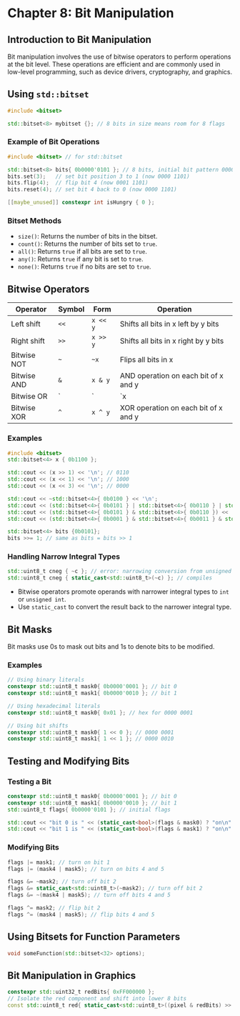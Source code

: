 # Chapter 8: Bit Manipulation

## Introduction to Bit Manipulation

Bit manipulation involves the use of bitwise operators to perform operations at the bit level. These operations are efficient and are commonly used in low-level programming, such as device drivers, cryptography, and graphics.

## Using `std::bitset`

```cpp
#include <bitset>

std::bitset<8> mybitset {}; // 8 bits in size means room for 8 flags
```

### Example of Bit Operations

```cpp
#include <bitset> // for std::bitset

std::bitset<8> bits{ 0b0000'0101 }; // 8 bits, initial bit pattern 0000 0101
bits.set(3);   // set bit position 3 to 1 (now 0000 1101)
bits.flip(4);  // flip bit 4 (now 0001 1101)
bits.reset(4); // set bit 4 back to 0 (now 0000 1101)

[[maybe_unused]] constexpr int isHungry { 0 };
```

### Bitset Methods

- `size()`: Returns the number of bits in the bitset.
- `count()`: Returns the number of bits set to `true`.
- `all()`: Returns `true` if all bits are set to `true`.
- `any()`: Returns `true` if any bit is set to `true`.
- `none()`: Returns `true` if no bits are set to `true`.

## Bitwise Operators

| **Operator** | **Symbol** | **Form** | **Operation** |
|--------------|------------|----------|---------------|
| Left shift   | `<<`       | `x << y` | Shifts all bits in x left by y bits |
| Right shift  | `>>`       | `x >> y` | Shifts all bits in x right by y bits |
| Bitwise NOT  | `~`        | `~x`     | Flips all bits in x |
| Bitwise AND  | `&`        | `x & y`  | AND operation on each bit of x and y |
| Bitwise OR   | `|`        | `x | y`  | OR operation on each bit of x and y |
| Bitwise XOR  | `^`        | `x ^ y`  | XOR operation on each bit of x and y |

### Examples

```cpp
#include <bitset>
std::bitset<4> x { 0b1100 };

std::cout << (x >> 1) << '\n'; // 0110
std::cout << (x << 1) << '\n'; // 1000
std::cout << (x << 3) << '\n'; // 0000

std::cout << ~std::bitset<4>{ 0b0100 } << '\n';
std::cout << (std::bitset<4>{ 0b0101 } | std::bitset<4>{ 0b0110 } | std::bitset<4>{ 0b0001 }) << '\n'; // 0111
std::cout << (std::bitset<4>{ 0b0101 } & std::bitset<4>{ 0b0110 }) << '\n'; // 0100
std::cout << (std::bitset<4>{ 0b0001 } & std::bitset<4>{ 0b0011 } & std::bitset<4>{ 0b0111 }) << '\n'; // 0001

std::bitset<4> bits {0b0101};
bits >>= 1; // same as bits = bits >> 1
```

### Handling Narrow Integral Types

```cpp
std::uint8_t cneg { ~c }; // error: narrowing conversion from unsigned int to std::uint8_t
std::uint8_t cneg { static_cast<std::uint8_t>(~c) }; // compiles
```

- Bitwise operators promote operands with narrower integral types to `int` or `unsigned int`.
- Use `static_cast` to convert the result back to the narrower integral type.

## Bit Masks

Bit masks use 0s to mask out bits and 1s to denote bits to be modified.

### Examples

```cpp
// Using binary literals
constexpr std::uint8_t mask0{ 0b0000'0001 }; // bit 0
constexpr std::uint8_t mask1{ 0b0000'0010 }; // bit 1

// Using hexadecimal literals
constexpr std::uint8_t mask0{ 0x01 }; // hex for 0000 0001

// Using bit shifts
constexpr std::uint8_t mask0{ 1 << 0 }; // 0000 0001
constexpr std::uint8_t mask1{ 1 << 1 }; // 0000 0010
```

## Testing and Modifying Bits

### Testing a Bit

```cpp
constexpr std::uint8_t mask0{ 0b0000'0001 }; // bit 0
constexpr std::uint8_t mask1{ 0b0000'0010 }; // bit 1
std::uint8_t flags{ 0b0000'0101 }; // initial flags

std::cout << "bit 0 is " << (static_cast<bool>(flags & mask0) ? "on\n" : "off\n");
std::cout << "bit 1 is " << (static_cast<bool>(flags & mask1) ? "on\n" : "off\n");
```

### Modifying Bits

```cpp
flags |= mask1; // turn on bit 1
flags |= (mask4 | mask5); // turn on bits 4 and 5

flags &= ~mask2; // turn off bit 2
flags &= static_cast<std::uint8_t>(~mask2); // turn off bit 2
flags &= ~(mask4 | mask5); // turn off bits 4 and 5

flags ^= mask2; // flip bit 2
flags ^= (mask4 | mask5); // flip bits 4 and 5
```

## Using Bitsets for Function Parameters

```cpp
void someFunction(std::bitset<32> options);
```

## Bit Manipulation in Graphics

```cpp
constexpr std::uint32_t redBits{ 0xFF000000 };
// Isolate the red component and shift into lower 8 bits
const std::uint8_t red{ static_cast<std::uint8_t>((pixel & redBits) >> 24) };
```
